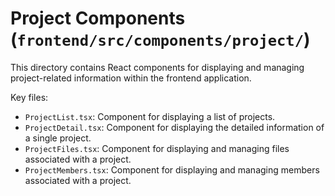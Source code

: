 # Project Components (`frontend/src/components/project/`)

This directory contains React components for displaying and managing project-related information within the frontend application.

Key files:

*   `ProjectList.tsx`: Component for displaying a list of projects.
*   `ProjectDetail.tsx`: Component for displaying the detailed information of a single project.
*   `ProjectFiles.tsx`: Component for displaying and managing files associated with a project.
*   `ProjectMembers.tsx`: Component for displaying and managing members associated with a project. 